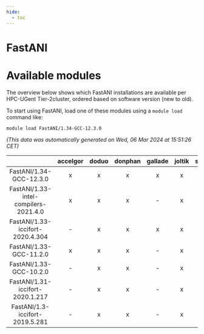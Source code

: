 ```yaml
---
hide:
  - toc
---
```


FastANI
=======

# Available modules


The overview below shows which FastANI installations are available per HPC-UGent Tier-2cluster, ordered based on software version (new to old).

To start using FastANI, load one of these modules using a `module load` command like:

```shell
module load FastANI/1.34-GCC-12.3.0
```

*(This data was automatically generated on Wed, 06 Mar 2024 at 15:51:26 CET)*  

| |accelgor|doduo|donphan|gallade|joltik|skitty|
| :---: | :---: | :---: | :---: | :---: | :---: | :---: |
|FastANI/1.34-GCC-12.3.0|x|x|x|x|x|x|
|FastANI/1.33-intel-compilers-2021.4.0|x|x|x|-|x|x|
|FastANI/1.33-iccifort-2020.4.304|-|x|x|x|x|x|
|FastANI/1.33-GCC-11.2.0|x|x|x|-|x|x|
|FastANI/1.33-GCC-10.2.0|-|x|x|-|x|-|
|FastANI/1.31-iccifort-2020.1.217|-|x|x|-|x|x|
|FastANI/1.3-iccifort-2019.5.281|-|x|x|-|x|x|

